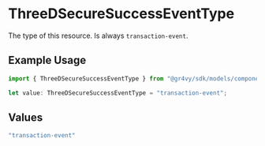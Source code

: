 # ThreeDSecureSuccessEventType

The type of this resource. Is always `transaction-event`.

## Example Usage

```typescript
import { ThreeDSecureSuccessEventType } from "@gr4vy/sdk/models/components";

let value: ThreeDSecureSuccessEventType = "transaction-event";
```

## Values

```typescript
"transaction-event"
```
